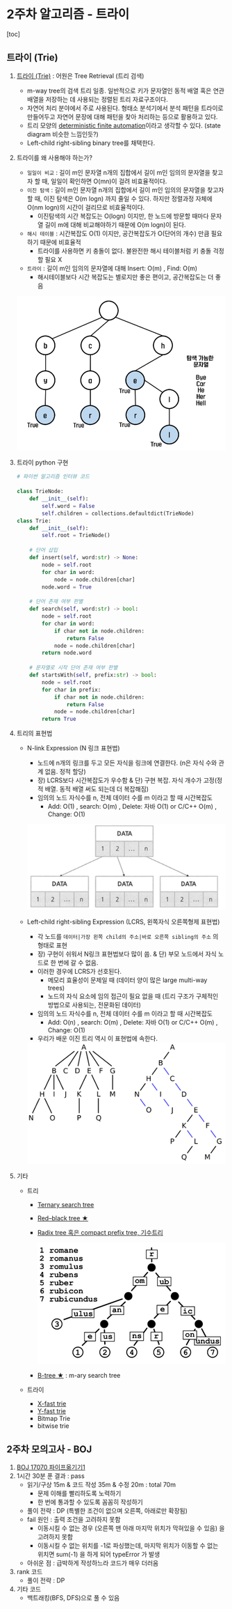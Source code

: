 # 2주차 알고리즘 - 트라이

[toc]

## 트라이 (Trie)

1. [트라이 (Trie)](https://en.wikipedia.org/wiki/Trie) : 어원은 Tree Retrieval (트리 검색)

   - m-way tree의 검색 트리 일종. 일반적으로 키가 문자열인 동적  배열 혹은 연관 배열을 저장하는 데 사용되는 정렬된 트리 자료구조이다.
   - 자연어 처리 분야에서 주로 사용된다. 형태소 분석기에서 분석 패턴을 트라이로 만들어두고 자연어 문장에 대해 패턴을 찾아 처리하는 등으로 활용하고 있다. 
   - 트리 모양의 [deterministic finite automation](https://en.wikipedia.org/wiki/Deterministic_finite_automaton)이라고 생각할 수 있다. (state diagram 비슷한 느낌인듯?)
   - Left-child right-sibling binary tree를 채택한다.

2. 트라이를 왜 사용해야 하는가? 

   - `일일이 비교` : 길이 m인 문자열 n개의 집합에서 길이 m인 임의의 문자열을 찾고자 할 때, 일일이 확인하면 O(mn)이 걸려 비효율적이다.
   - `이진 탐색` : 길이 m인 문자열 n개의 집합에서 길이 m인 임의의 문자열을 찾고자 할 때, 이진 탐색은 O(m logn) 까지 줄일 수 있다. 하지만 정렬과정 자체에 O(nm logn)의 시간이 걸리므로 비효율적이다.
     - 이진탐색의 시간 복잡도는 O(logn) 이지만, 한 노드에 방문할 때마다 문자열 길이 m에 대해 비교해야하기 때문에 O(m logn)이 된다.
   - `해시 테이블` : 시간복잡도 O(1) 이지만, 공간복잡도가 O(단어의 개수) 만큼 필요하기 때문에 비효율적
     - 트라이를 사용하면 키 충돌이 없다. 불완전한 해시 테이블처럼 키 충돌 걱정할 필요 X
   - `트라이` : 길이 m인 임의의 문자열에 대해 Insert: O(m) , Find: O(m)
     - 해시테이블보다 시간 복잡도는 별로지만 좋은 편이고, 공간복잡도는 더 좋음

   ![image-20210511191056491](README.assets/image-20210511191056491.png)

3. 트라이 python 구현 

   ```python
   # 파이썬 알고리즘 인터뷰 코드
   
   class TrieNode:
       def __init__(self):
           self.word = False
           self.children = collections.defaultdict(TrieNode)
   class Trie:
       def __init__(self):
           self.root = TrieNode()
       
       # 단어 삽입
       def insert(self, word:str) -> None:
           node = self.root
           for char in word:
               node = node.children[char]
           node.word = True
       
       # 단어 존재 여부 판별
       def search(self, word:str) -> bool:
           node = self.root
           for char in word:
               if char not in node.children:
                   return False
               node = node.children[char]
           return node.word
       
       # 문자열로 시작 단어 존재 여부 판별
       def startsWith(self, prefix:str) -> bool:
           node = self.root
           for char in prefix:
               if char not in node.children:
                   return False
               node = node.children[char]
           return True
   ```

4. 트리의 표현법

   - N-link Expression (N 링크 표현법)

     - 노드에 n개의 링크를 두고 모든 자식을 링크에 연결한다. (n은 자식 수와 관계 없음. 정적 할당)
     - 장) LCRS보다 시간복잡도가 우수함 & 단) 구현 복잡. 자식 개수가 고정(정적 배열. 동적 배열 써도 되는데 더 복잡해짐)
     - 임의의 노드 자식수를 n, 전체 데이터 수를 m 이라고 할 때 시간복잡도
       - Add: O(1) , search: O(m) , Delete: 자바 O(1) or C/C++ O(m) , Change: O(1)

     ![Nlink](README.assets/Nlink.png)

   - Left-child right-sibling Expression (LCRS, 왼쪽자식 오른쪽형제 표현법)

     - 각 노드를 `데이터|가장 왼쪽 child의 주소|바로 오른쪽 sibling의 주소` 의 형태로 표현
     - 장) 구현이 쉬워서 N링크 표현법보다 많이 씀. & 단)  부모 노드에서 자식 노드로 한 번에 갈 수 없음.
     - 이러한 경우에 LCRS가 선호된다.
       - 메모리 효율성이 문제일 때 (데이터 양이 많은 large multi-way trees)
       - 노드의 자식 요소에 임의 접근이 필요 없을 때 (트리 구조가 구체적인 방법으로 사용되는, 전문화된 데이터)
     - 임의의 노드 자식수를 n, 전체 데이터 수를 m 이라고 할 때 시간복잡도
       - Add: O(n) , search: O(m) , Delete: 자바 O(1) or C/C++ O(m) , Change: O(1)
     - 우리가 배운 이진 트리 역시 이 표현법에 속한다.

     <img src="README.assets/LCRS1.png" alt="LCRS1" style="zoom:50%;" />

5. 기타

   - 트리

     - [Ternary search tree](https://en.wikipedia.org/wiki/Ternary_search_tree)

     - [Red–black tree ★](https://en.wikipedia.org/wiki/Red%E2%80%93black_tree)

     - [Radix tree 혹은 compact prefix tree, 기수트리](https://en.wikipedia.org/wiki/Radix_tree)

       <img src="README.assets/기수트리.png" alt="image-20210511051111629" style="zoom:67%;" />

     - [B-tree ★]() : m-ary search tree

   - 트라이

     - [X-fast trie](https://en.wikipedia.org/wiki/X-fast_trie)
     - [Y-fast trie](https://en.wikipedia.org/wiki/Y-fast_trie)
     - Bitmap Trie
     - bitwise trie





## 2주차 모의고사 - BOJ

1. [BOJ 17070 파이프옮기기1](https://www.acmicpc.net/problem/17070)
2. 1시간 30분 푼 결과 : pass
   - 읽기/구상 15m & 코드 작성 35m & 수정 20m : total 70m
     - 문제 이해를 빨리하도록 노력하기
     - 한 번에 통과할 수 있도록 꼼꼼히 작성하기
   - 풀이 전략 : DP (특별한 조건이 없으며 오른쪽, 아래로만 확장됨)
   - fail 원인 : 출력 조건을 고려하지 못함
     - 이동시킬 수 없는 경우 (오른쪽 맨 아래 마지막 위치가 막혀있을 수 있음) 을 고려하지 못함
     - 이동시킬 수 없는 위치를 -1로 파싱했는데, 마지막 위치가 이동할 수 없는 위치면 sum(-1) 을 하게 되어 typeError 가 발생
   - 아쉬운 점 : 급박하게 작성하느라 코드가 매우 더러움
3. rank 코드
   - 풀이 전략 : DP
4. 기타 코드
   - 백트래킹(BFS, DFS)으로 풀 수 있음

